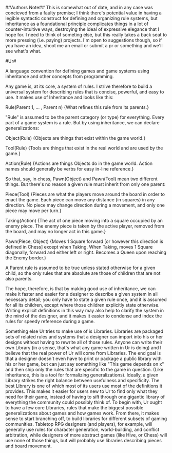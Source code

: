 ##Authors Note##
This is somewhat out of date, and in any case was concieved from a faulty premise; I think there's potential value in having a legible syntactic construct for defining and organizing rule systems, but inheritance as a foundational principle complicates things in a lot of counter-intuitive ways, destroying the ideal of expressive elegance that I hope for. I need to think of someting else, but this really takes a back seat to more pressing (i.e. paying) projects. I'm open to suggestions though, so if you have an idea, shoot me an email or submit a pr or something and we'll see what's what.

#Ur#

A language convention for defining games and game systems using inheritance and other concepts from programming.

Any game is, at its core, a system of rules. I strive therefore to build a universal system for describing rules that is concise, powerful, and easy to use. It makes use of Inheritance and looks like this:

Rule(Parent 1, ... , Parent n)
{What refines this rule from its parents.}

"Rule" is assumed to be the parent category (or type) for everything. Every part of a game system is a rule. But by using inheritance, we can declare generalizations:

Object(Rule)
{Objects are things that exist within the game world.}

Tool(Rule)
{Tools are things that exist in the real world and are used by the game.}

Action(Rule)
{Actions are things Objects do in the game world. Action names should generally be verbs for easy in-line reference.}

So that, say, in chess, Pawn(Object) and Pawn(Tool) mean two different things. But there's no reason a given rule must inherit from only one parent:

Piece(Tool)
{Pieces are what the players move around the board in order to enact the game. Each piece can move any distance (in squares) in any direction. No piece may change direction during a movement, and only one piece may move per turn.}

Taking(Action)
{The act of one piece moving into a square occupied by an enemy piece. The enemy piece is taken by the active player, removed from the board, and may no longer act in this game.}

Pawn(Piece, Object)
{Moves 1 Square forward [or however this direction is defined in Chess] except when Taking.
When Taking, moves 1 Square diagonally, forward and either left or right.
Becomes a Queen upon reaching the Enemy border.}

A Parent rule is assumed to be true unless stated otherwise for a given child, so the only rules that are absolute are those of children that are not also parents.

The hope, therefore, is that by making good use of inheritance, we can make it faster and easier for a designer to describe a given system in all necessary detail; you only have to state a given rule once, and it is assumed for all its children, except where those children explicitly state otherwise. Writing explicit definitions in this way may also help to clarify the system in the mind of the designer, and it makes it easier to condense and index the rules for speedy reference during a game.

Something else Ur tries to make use of is Libraries. Libraries are packaged sets of related rules and systems that a designer can import into his or her designs without having to rewrite all of those rules. Anyone can write their own Library (in a sense, that's what any game written in Ur is doing) and I believe that the real power of Ur will come from Libraries. The end goal is that a designer doesn't even have to print or package a public library with his or her game, but can just say something like "This game depends on x" and then ship only the rules that are specific to the game in question. (Like inheritance, this is a tool for formalizing generalizations). Ideally, a given Library strikes the right balance between usefulness and specificity. The best Library is one of which most of its users use most of the definitions it provides. This makes it easier for users new to Ur to find only what they need for their game, instead of having to sift through one gigantic library of everything the community could possibly think of. To begin with, Ur ought to have a few core Libraries, rules that make the biggest possible generalizations about games and how games work. From there, it makes sense to start branching off, to build libraries for different subsets of gaming communities. Tabletop RPG designers (and players), for example, will generally use rules for character generation, world-building, and conflict arbitration, while designers of more abstract games (like Hive, or Chess) will use none of those things, but will probably use libraries describing pieces and board movement.
